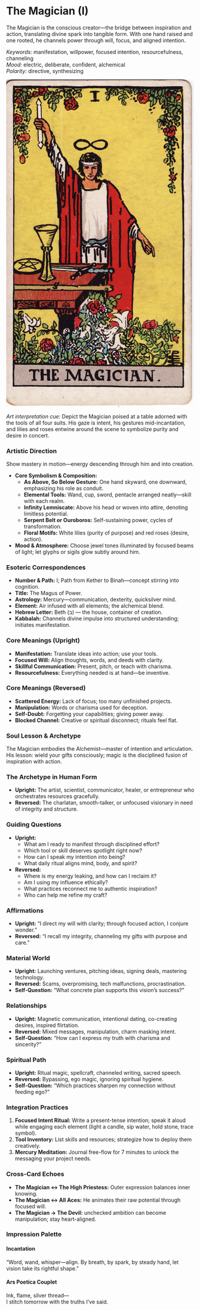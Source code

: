 # The Magician (I)

The Magician is the conscious creator—the bridge between inspiration and action, translating divine spark into tangible form. With one hand raised and one rooted, he channels power through will, focus, and aligned intention.

*Keywords:* manifestation, willpower, focused intention, resourcefulness, channeling  
*Mood:* electric, deliberate, confident, alchemical  
*Polarity:* directive, synthesizing

![The Magician](01_magician.jpg)

*Art interpretation cue:* Depict the Magician poised at a table adorned with the tools of all four suits. His gaze is intent, his gestures mid-incantation, and lilies and roses entwine around the scene to symbolize purity and desire in concert.

### Artistic Direction

Show mastery in motion—energy descending through him and into creation.

*   **Core Symbolism & Composition:**
    *   **As Above, So Below Gesture:** One hand skyward, one downward, emphasizing his role as conduit.
    *   **Elemental Tools:** Wand, cup, sword, pentacle arranged neatly—skill with each realm.
    *   **Infinity Lemniscate:** Above his head or woven into attire, denoting limitless potential.
    *   **Serpent Belt or Ouroboros:** Self-sustaining power, cycles of transformation.
    *   **Floral Motifs:** White lilies (purity of purpose) and red roses (desire, action).
*   **Mood & Atmosphere:**
    Choose jewel tones illuminated by focused beams of light; let glyphs or sigils glow subtly around him.

### Esoteric Correspondences

*   **Number & Path:** I; Path from Kether to Binah—concept stirring into cognition.  
*   **Title:** The Magus of Power.  
*   **Astrology:** Mercury—communication, dexterity, quicksilver mind.  
*   **Element:** Air infused with all elements; the alchemical blend.  
*   **Hebrew Letter:** Beth (ב) — the house, container of creation.  
*   **Kabbalah:** Channels divine impulse into structured understanding; initiates manifestation.

### Core Meanings (Upright)

*   **Manifestation:** Translate ideas into action; use your tools.  
*   **Focused Will:** Align thoughts, words, and deeds with clarity.  
*   **Skillful Communication:** Present, pitch, or teach with charisma.  
*   **Resourcefulness:** Everything needed is at hand—be inventive.

### Core Meanings (Reversed)

*   **Scattered Energy:** Lack of focus; too many unfinished projects.  
*   **Manipulation:** Words or charisma used for deception.  
*   **Self-Doubt:** Forgetting your capabilities; giving power away.  
*   **Blocked Channel:** Creative or spiritual disconnect; rituals feel flat.

### Soul Lesson & Archetype

The Magician embodies the Alchemist—master of intention and articulation. His lesson: wield your gifts consciously; magic is the disciplined fusion of inspiration with action.

### The Archetype in Human Form

*   **Upright:** The artist, scientist, communicator, healer, or entrepreneur who orchestrates resources gracefully.  
*   **Reversed:** The charlatan, smooth-talker, or unfocused visionary in need of integrity and structure.

### Guiding Questions

*   **Upright:**
    *   What am I ready to manifest through disciplined effort?  
    *   Which tool or skill deserves spotlight right now?  
    *   How can I speak my intention into being?  
    *   What daily ritual aligns mind, body, and spirit?
*   **Reversed:**
    *   Where is my energy leaking, and how can I reclaim it?  
    *   Am I using my influence ethically?  
    *   What practices reconnect me to authentic inspiration?  
    *   Who can help me refine my craft?

### Affirmations

*   **Upright:** “I direct my will with clarity; through focused action, I conjure wonder.”  
*   **Reversed:** “I recall my integrity, channeling my gifts with purpose and care.”

### Material World

*   **Upright:** Launching ventures, pitching ideas, signing deals, mastering technology.  
*   **Reversed:** Scams, overpromising, tech malfunctions, procrastination.  
*   **Self-Question:** “What concrete plan supports this vision’s success?”

### Relationships

*   **Upright:** Magnetic communication, intentional dating, co-creating desires, inspired flirtation.  
*   **Reversed:** Mixed messages, manipulation, charm masking intent.  
*   **Self-Question:** “How can I express my truth with charisma and sincerity?”

### Spiritual Path

*   **Upright:** Ritual magic, spellcraft, channeled writing, sacred speech.  
*   **Reversed:** Bypassing, ego magic, ignoring spiritual hygiene.  
*   **Self-Question:** “Which practices sharpen my connection without feeding ego?”

### Integration Practices

1.  **Focused Intent Ritual:** Write a present-tense intention; speak it aloud while engaging each element (light a candle, sip water, hold stone, trace symbol).  
2.  **Tool Inventory:** List skills and resources; strategize how to deploy them creatively.  
3.  **Mercury Meditation:** Journal free-flow for 7 minutes to unlock the messaging your project needs.

### Cross-Card Echoes

*   **The Magician ↔ The High Priestess:** Outer expression balances inner knowing.  
*   **The Magician ↔ All Aces:** He animates their raw potential through focused will.  
*   **The Magician → The Devil:** unchecked ambition can become manipulation; stay heart-aligned.

### Impression Palette

#### Incantation

“Word, wand, whisper—align. By breath, by spark, by steady hand, let vision take its rightful shape.”

#### Ars Poetica Couplet

Ink, flame, silver thread—  
I stitch tomorrow with the truths I’ve said.
